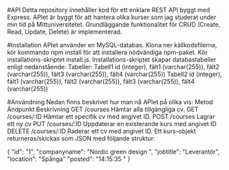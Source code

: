 #API
Detta repository innehåller kod för ett enklare REST API byggt med Express. APIet är byggt för att hantera olika kurser som jag studerat under min tid på Mittuniversitetet. Grundläggande funktionalitet för CRUD (Create, Read, Update, Delete) är implementerad.

#Installation
APIet använder en MySQL-databas. Klona ner källkodsfilerna, kör kommando npm install för att installera nödvändiga npm-paket. Kör installations-skriptet install.js. Installations-skriptet skapar databastabeller enligt nedanstående:
Tabeller:
Tabell1	id (integer), fält1 (varchar(255)), fält2 (varchar(255)), fält3 (varchar(255)), fält4 (varchar(255))
Tabell2	id (integer), fält1 (varchar(255)), fält2 (varchar(255)), fält3 (varchar(255)), fält4 (varchar(255))

#Användning
Nedan finns beskrivet hur man nå APIet på olika vis:
Metod	Ändpunkt	Beskrivning
GET	/courses	Hämtar alla tillgängliga cv.
GET	/courses/:ID	Hämtar ett specifik cv med angivet ID.
POST	/courses	Lagrar ett ny cv
PUT	/courses/:ID	Uppdaterar en existerande kurs med angivet ID
DELETE	/courses/:ID	Raderar ett cv med angivet ID.
Ett kurs-objekt returneras/skickas som JSON med följande struktur:

{
   "id": "1",
   "companyname": "Nordic green design ",
   "jobtitle": "Leverantör",
   "location": "Spånga"
   "posted": "14:15:35 "
}
